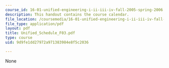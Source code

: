 ```yaml
---
course_id: 16-01-unified-engineering-i-ii-iii-iv-fall-2005-spring-2006
description: This handout contains the course calendar.
file_location: /coursemedia/16-01-unified-engineering-i-ii-iii-iv-fall-2005-spring-2006/9d9fe1dd27972a971383984e8f5c2036_Unified_Schedule_F03.pdf
file_type: application/pdf
layout: pdf
title: Unified_Schedule_F03.pdf
type: course
uid: 9d9fe1dd27972a971383984e8f5c2036

---
```

None